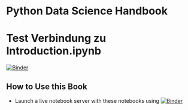 # Python Data Science Handbook



# Test Verbindung zu Introduction.ipynb

[![Binder](https://mybinder.org/badge_logo.svg)](https://mybinder.org/v2/gh/smorrow1/python_intro/master?filepath=Introduction.ipynb)























## How to Use this Book

- Launch a live notebook server with these notebooks using [![Binder](https://mybinder.org/badge.svg)](https://mybinder.org/v2/gh/smorrow1/python_intro/master?2FIndex.ipynb)
